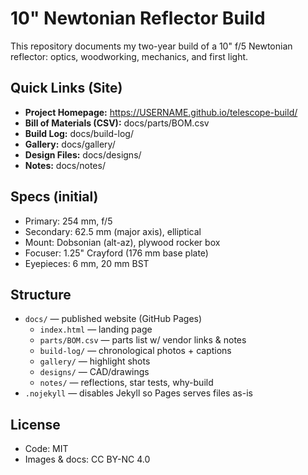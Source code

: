 # 10" Newtonian Reflector Build

This repository documents my two-year build of a 10" f/5 Newtonian reflector: optics, woodworking, mechanics, and first light.

## Quick Links (Site)
- **Project Homepage:** https://USERNAME.github.io/telescope-build/
- **Bill of Materials (CSV):** docs/parts/BOM.csv
- **Build Log:** docs/build-log/
- **Gallery:** docs/gallery/
- **Design Files:** docs/designs/
- **Notes:** docs/notes/

## Specs (initial)
- Primary: 254 mm, f/5
- Secondary: 62.5 mm (major axis), elliptical
- Mount: Dobsonian (alt-az), plywood rocker box
- Focuser: 1.25" Crayford (176 mm base plate)
- Eyepieces: 6 mm, 20 mm BST

## Structure
- `docs/` — published website (GitHub Pages)
  - `index.html` — landing page
  - `parts/BOM.csv` — parts list w/ vendor links & notes
  - `build-log/` — chronological photos + captions
  - `gallery/` — highlight shots
  - `designs/` — CAD/drawings
  - `notes/` — reflections, star tests, why-build
- `.nojekyll` — disables Jekyll so Pages serves files as-is

## License
- Code: MIT
- Images & docs: CC BY-NC 4.0
